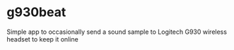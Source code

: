 # g930beat
Simple app to occasionally send a sound sample to Logitech G930 wireless headset to keep it online
